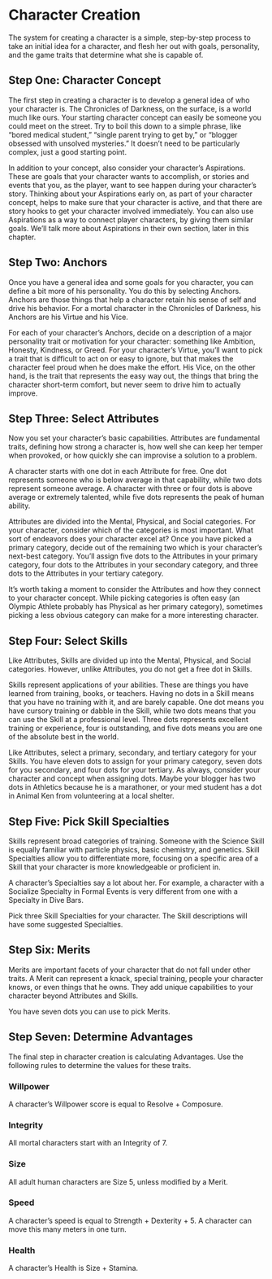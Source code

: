 # Character Creation

The system for creating a character is a simple, step-by-step process to take
an initial idea for a character, and flesh her out with goals, personality, and the
game traits that determine what she is capable of.

## Step One: Character Concept

The first step in creating a character is to develop a general idea of who your character is. The Chronicles of Darkness, on the surface, is a world much like ours. Your starting character concept can easily be someone you could
meet on the street. Try to boil this down to a simple phrase,
like “bored medical student,” “single parent trying to get by,”
or “blogger obsessed with unsolved mysteries.” It doesn’t need
to be particularly complex, just a good starting point.

In addition to your concept, also consider your character’s Aspirations. These are goals that your character wants
to accomplish, or stories and events that you, as the player,
want to see happen during your character’s story. Thinking
about your Aspirations early on, as part of your character
concept, helps to make sure that your character is active, and
that there are story hooks to get your character involved immediately. You can also use Aspirations as a way to connect
player characters, by giving them similar goals. We’ll talk more
about Aspirations in their own section, later in this chapter.

## Step Two: Anchors

Once you have a general idea and some goals for you
character, you can define a bit more of his personality. You
do this by selecting Anchors. Anchors are those things that
help a character retain his sense of self and drive his behavior.
For a mortal character in the Chronicles of Darkness, his
Anchors are his Virtue and his Vice.

For each of your character’s Anchors, decide on a description of a major personality trait or motivation for your
character: something like Ambition, Honesty, Kindness, or
Greed. For your character’s Virtue, you’ll want to pick a trait
that is difficult to act on or easy to ignore, but that makes the character feel proud when he does make the effort. His Vice,
on the other hand, is the trait that represents the easy way
out, the things that bring the character short-term comfort,
but never seem to drive him to actually improve.

## Step Three: Select Attributes
Now you set your character’s basic capabilities. Attributes
are fundamental traits, defining how strong a character is,
how well she can keep her temper when provoked, or how
quickly she can improvise a solution to a problem.

A character starts with one dot in each Attribute for
free. One dot represents someone who is below average in
that capability, while two dots represent someone average. A
character with three or four dots is above average or extremely
talented, while five dots represents the peak of human ability.

Attributes are divided into the Mental, Physical, and
Social categories. For your character, consider which of the
categories is most important. What sort of endeavors does
your character excel at? Once you have picked a primary category, decide out of the remaining two which is your character’s next-best category. You’ll assign five dots to the Attributes
in your primary category, four dots to the Attributes in your
secondary category, and three dots to the Attributes in your
tertiary category.

It’s worth taking a moment to consider the Attributes and
how they connect to your character concept. While picking categories is often easy (an Olympic Athlete probably has
Physical as her primary category), sometimes picking a less
obvious category can make for a more interesting character. 

## Step Four: Select Skills

Like Attributes, Skills are divided up into the Mental,
Physical, and Social categories. However, unlike Attributes,
you do not get a free dot in Skills.

Skills represent applications of your abilities. These are
things you have learned from training, books, or teachers.
Having no dots in a Skill means that you have no training with
it, and are barely capable. One dot means you have cursory
training or dabble in the Skill, while two dots means that you
can use the Skill at a professional level. Three dots represents
excellent training or experience, four is outstanding, and five
dots means you are one of the absolute best in the world.

Like Attributes, select a primary, secondary, and tertiary
category for your Skills. You have eleven dots to assign for
your primary category, seven dots for you secondary, and four
dots for your tertiary. As always, consider your character and
concept when assigning dots. Maybe your blogger has two dots
in Athletics because he is a marathoner, or your med student
has a dot in Animal Ken from volunteering at a local shelter.

## Step Five: Pick Skill Specialties
Skills represent broad categories of training. Someone
with the Science Skill is equally familiar with particle physics, basic chemistry, and genetics. Skill Specialties allow you
to differentiate more, focusing on a specific area of a Skill
that your character is more knowledgeable or proficient in.

A character’s Specialties say a lot about her. For example,
a character with a Socialize Specialty in Formal Events is very
different from one with a Specialty in Dive Bars.

Pick three Skill Specialties for your character. The Skill
descriptions will have some suggested Specialties.

## Step Six: Merits
Merits are important facets of your character that do not
fall under other traits. A Merit can represent a knack, special
training, people your character knows, or even things that he
owns. They add unique capabilities to your character beyond Attributes and Skills.

You have seven dots you can use to pick Merits.

## Step Seven: Determine Advantages
The final step in character creation is calculating Advantages.
Use the following rules to determine the values for these traits.

### Willpower
A character’s Willpower score is equal to Resolve +
Composure.
### Integrity
All mortal characters start with an Integrity of 7.
### Size
All adult human characters are Size 5, unless modified
by a Merit.
### Speed
A character’s speed is equal to Strength + Dexterity + 5.
A character can move this many meters in one turn.
### Health
A character’s Health is Size + Stamina.